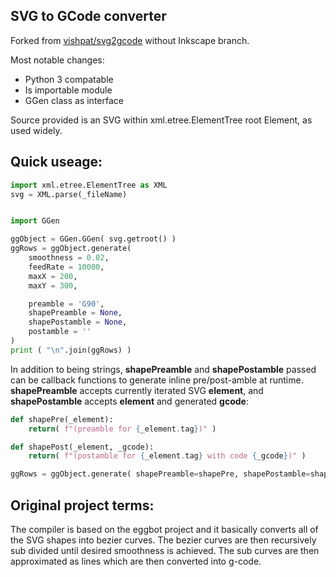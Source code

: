 SVG to GCode converter
----------------------
Forked from [vishpat/svg2gcode](https://github.com/vishpat/svg2gcode) without Inkscape branch.


Most notable changes:
* Python 3 compatable
* Is importable module
* GGen class as interface

Source provided is an SVG within xml.etree.ElementTree root Element, as used widely.

Quick useage:
------------

```python
import xml.etree.ElementTree as XML
svg = XML.parse(_fileName)


import GGen

ggObject = GGen.GGen( svg.getroot() )
ggRows = ggObject.generate(
    smoothness = 0.02,
    feedRate = 10000,
    maxX = 200,
    maxY = 300,

    preamble = 'G90',
    shapePreamble = None,
    shapePostamble = None,
    postamble = ''
)
print ( "\n".join(ggRows) )
```

In addition to being strings, **shapePreamble** and **shapePostamble** passed can be callback functions to generate inline pre/post-amble at runtime.
**shapePreamble** accepts currently iterated SVG **element**, and **shapePostamble** accepts **element** and generated **gcode**:

```python
def shapePre(_element):
	return( f"(preamble for {_element.tag})" )

def shapePost(_element, _gcode):
	return( f"(postamble for {_element.tag} with code {_gcode})" )

ggRows = ggObject.generate( shapePreamble=shapePre, shapePostamble=shapePost )
```



Original project terms:
-----------------------

The compiler is based on the eggbot project and it basically converts all of the SVG shapes into bezier curves. The bezier curves are then recursively sub divided until desired smoothness is achieved. The sub curves are then approximated as lines which are then converted into g-code. 
